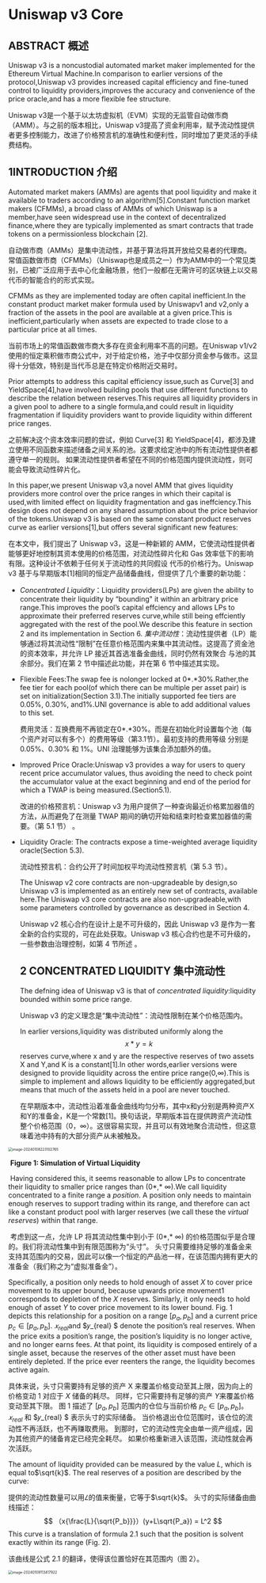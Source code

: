 # **Uniswap v3 Core**

## ABSTRACT 概述

Uniswap v3 is a noncustodial automated market maker implemented for the Ethereum Virtual Machine.In comparison to earlier versions of the protocol,Uniswap v3 provides increased capital  efficiency and fine-tuned control to liquidity providers,improves the accuracy and convenience of the price oracle,and has a more flexible fee structure.

Uniswap v3是一个基于以太坊虚拟机（EVM）实现的无监管自动做市商（AMM）。与之前的版本相比，Uniswap v3提高了资金利用率，赋予流动性提供者更多控制能力，改进了价格预言机的准确性和便利性，同时增加了更灵活的手续费结构。

## **1INTRODUCTION** 介绍

Automated market makers (AMMs) are agents that pool liquidity  and make it available to traders according to an algorithm[5].Constant function market makers (CFMMs), a broad class of AMMs of which Uniswap is a member,have seen widespread use in the context of decentralized finance,where they are typically implemented as smart contracts that trade tokens on a permissionless blockchain [2].

自动做市商（AMMs）是集中流动性，并基于算法将其开放给交易者的代理商。常值函数做市商（CFMMs）（Uniswap也是成员之一）作为AMM中的一个常见类别，已被广泛应用于去中心化金融场景，他们一般都在无需许可的区块链上以交易代币的智能合约的形式实现。

CFMMs as they are implemented today are often capital inefficient.In the constant product market maker formula used by Uniswapv1 and v2,only a fraction of the assets in the pool are available at a given price.This is inefficient,particularly when assets are expected to trade close to a particular price at all times.

当前市场上的常值函数做市商大多存在资金利用率不高的问题。在Uniswap v1/v2使用的恒定乘积做市商公式中，对于给定价格，池子中仅部分资金参与做市。这显得十分低效，特别是当代币总是在特定价格附近交易时。

Prior attempts to address this capital efficiency issue,such as Curve[3] and YieldSpace[4],have involved building pools that use different functions to describe the relation between reserves.This requires all liquidity providers in a given pool to adhere to a single  formula,and could result in liquidity fragmentation if liquidity  providers want to provide liquidity within different price ranges.

之前解决这个资本效率问题的尝试，例如 Curve[3] 和 YieldSpace[4]，都涉及建立使用不同函数来描述储备之间关系的池。这要求给定池中的所有流动性提供者都遵守单一的规则。 如果流动性提供者希望在不同的价格范围内提供流动性，则可能会导致流动性碎片化。

In this paper,we present Uniswap v3,a novel AMM that gives liquidity providers more control over the price ranges in which their capital is used,with limited effect on liquidity fragmentation and gas ineffciency.This design does not depend on any shared assumption about the price behavior of the tokens.Uniswap v3 is based on the same constant product reserves curve as earlier versions[1],but offers several significant new features:

在本文中，我们提出了 Uniswap v3，这是一种新颖的 AMM，它使流动性提供者能够更好地控制其资本使用的价格范围，对流动性碎片化和 Gas 效率低下的影响有限。这种设计不依赖于任何关于流动性的共同假设 代币的价格行为。Uniswap v3 基于与早期版本[1]相同的恒定产品储备曲线，但提供了几个重要的新功能：

- *Concentrated Liquidity*：Liquidity providers(LPs) are given the ability to concentrate their liquidity by “bounding" it  within an arbitrary price range.This improves the pool’s capital effciency and allows LPs to approximate their preferred reserves curve,while still being effciently aggregated  with the rest of the pool.We describe this feature in section 2 and its implementation in Section 6.   *集中流动性*：流动性提供者（LP）能够通过将其流动性“限制”在任意价格范围内来集中其流动性。这提高了资金池的资本效率，并允许 LP 接近其首选准备金曲线，同时仍然有效聚合 与池的其余部分。我们在第 2 节中描述此功能，并在第 6 节中描述其实现。

  

- Fliexible Fees:The swap fee is nolonger locked at 0*.*30%.Rather,the fee tier for each pool(of which there can be multiple per asset pair) is set on initialization(Section 3.1).The initially supported fee tiers are 0.05%, 0.30%, and1%.UNI governance is able to add additional values to this set.

  费用灵活：互换费用不再锁定在0*.*30%。而是在初始化时设置每个池（每个资产对可以有多个）的费用等级（第3.1节）。最初支持的费用等级 分别是 0.05%、0.30% 和 1%。UNI 治理能够为该集合添加额外的值。

  

- Improved Price Oracle:Uniswap v3 provides a way for users to query recent price accumulator values, thus avoiding the need to check point the accumulator value at the exact beginning and end of the period for which a  TWAP is being measured.(Section5.1).

  改进的价格预言机：Uniswap v3 为用户提供了一种查询最近价格累加器值的方法，从而避免了在测量 TWAP 期间的确切开始和结束时检查累加器值的需要。（第 5.1 节） 。

  

- Liquidity Oracle: The contracts expose a time-weighted average liquidity oracle(Section 5.3).

  流动性预言机：合约公开了时间加权平均流动性预言机（第 5.3 节）。

  

  The Uniswap v2 core contracts are non-upgradeable by design,so Uniswap v3 is implemented as an entirely new set of contracts, available here.The Uniswap v3 core contracts are also non-upgradeable,with some parameters controlled by governance as described in Section 4.

  Uniswap v2 核心合约在设计上是不可升级的，因此 Uniswap v3 是作为一套全新的合约实现的，可在此处获取。Uniswap v3 核心合约也是不可升级的，一些参数由治理控制，如第 4 节所述 。

  

  ## 2 **CONCENTRATED LIQUIDITY** 集中流动性

  The defning idea of Uniswap v3 is that of *concentrated liquidity*:liquidity bounded within some price range.

  Uniswap v3 的定义理念是“集中流动性”：流动性限制在某个价格范围内。

  In earlier versions,liquidity was distributed uniformly along the
  $$
  x*y=k
  $$
  reserves curve,where x and y are the respective reserves of two assets X and Y,and K is a constant[1].In other words,earlier versions were designed to provide liquidity across the entire price range(0,∞).This is simple to implement and allows liquidity to be efficiently aggregated,but means that much of the assets held in a pool are never touched.

  在早期版本中，流动性沿着准备金曲线均匀分布，其中x和y分别是两种资产X和Y的准备金，K是一个常数[1]。换句话说，早期版本旨在提供跨资产流动性 整个价格范围（0，∞）。这很容易实现，并且可以有效地聚合流动性，但这意味着池中持有的大部分资产从未被触及。

  

<img src="images/image-20240108223102765.png" alt="image-20240108223102765" style="zoom:50%;" />

​                           **Figure 1: Simulation of Virtual Liquidity**

​     Having considered this, it seems reasonable to allow LPs to concentrate their liquidity to smaller price ranges than (0*,* ∞).We call liquidity concentrated to a finite range a *position*. A position only needs to maintain enough reserves to support trading within    its range, and therefore can act like a constant product pool with larger reserves (we call these the *virtual reserves*) within that range.

​      考虑到这一点，允许 LP 将其流动性集中到小于 (0*,* ∞) 的价格范围似乎是合理的。我们将流动性集中到有限范围称为“头寸”。 头寸只需要维持足够的准备金来支持其范围内的交易，因此可以像一个恒定的产品池一样，在该范围内拥有更大的准备金（我们称之为“虚拟准备金”）。

Specifically, a position only needs to hold enough of asset $X$ to cover price movement to its upper bound, because upwards price movement1 corresponds to depletion of the $X$ reserves. Similarly, it only needs to hold enough of asset $Y$ to cover price movement to its lower bound. Fig. 1 depicts this relationship for a position on a range  $[p_a,p_b]$ and a current price  $p_c ∈ [p_a,p_b]$.  $𝑥_{real}$and $𝑦_{real} $ denote the position’s real reserves. When the price exits a position’s range, the position’s liquidity is no longer active, and no longer earns fees. At that point, its liquidity is composed entirely of a single asset, because the reserves of the other asset must have been entirely depleted. If the price ever reenters the range, the liquidity becomes active again.

具体来说，头寸只需要持有足够的资产 X 来覆盖价格变动至其上限，因为向上的价格变动 1 对应于 $X$ 储备的耗尽。 同样，它只需要持有足够的资产 $Y$来覆盖价格变动至其下限。 图 1 描述了 $[p_a,p_b]$ 范围内的仓位与当前价格 $p_c ∈ [p_a,p_b]$。 $𝑥_{real}$ 和  $𝑦_{real} $  表示头寸的实际储备。 当价格退出仓位范围时，该仓位的流动性不再活跃，也不再赚取费用。 到那时，它的流动性完全由单一资产组成，因为其他资产的储备肯定已经完全耗尽。 如果价格重新进入该范围，流动性就会再次活跃。

The amount of liquidity provided can be measured by the value $L$, which is equal to$\sqrt{k}$. The real reserves of a position are described by the curve:

提供的流动性数量可以用*𝐿*的值来衡量，它等于$\sqrt{k}$。 头寸的实际储备由曲线描述：
$$
（x{\frac{L}{\sqrt{P_b}}}）(y+L\sqrt{P_a}) = L^2
$$
This curve is a translation of formula 2.1 such that the position is solvent exactly within its range (Fig. 2).

该曲线是公式 2.1 的翻译，使得该位置恰好在其范围内（图 2）。

<img src="images/image-20240109113417922.png" alt="image-20240109113417922" style="zoom: 50%;" />





